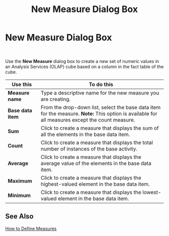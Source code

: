 ﻿---
title: New Measure Dialog Box
TOCTitle: New Measure Dialog Box
ms:assetid: 4ab69324-5f5a-49a3-9025-4a6dc80c0e45
ms:mtpsurl: https://msdn.microsoft.com/en-us/library/Aa559983(v=BTS.80)
ms:contentKeyID: 51527839
ms.date: 08/30/2017
mtps_version: v=BTS.80
f1_keywords:
- bts06.bam.workbook.newmeasure
---

# New Measure Dialog Box

 

Use the **New Measure** dialog box to create a new set of numeric values in an Analysis Services (OLAP) cube based on a column in the fact table of the cube.

<table>
<thead>
<tr class="header">
<th>Use this</th>
<th>To do this</th>
</tr>
</thead>
<tbody>
<tr class="odd">
<td><strong>Measure name</strong></td>
<td>Type a descriptive name for the new measure you are creating.</td>
</tr>
<tr class="even">
<td><strong>Base data item</strong></td>
<td>From the drop-down list, select the base data item for the measure. <strong>Note:</strong> This option is available for all measures except the count measure.</td>
</tr>
<tr class="odd">
<td><strong>Sum</strong></td>
<td>Click to create a measure that displays the sum of all the elements in the base data item.</td>
</tr>
<tr class="even">
<td><strong>Count</strong></td>
<td>Click to create a measure that displays the total number of instances of the base activity.</td>
</tr>
<tr class="odd">
<td><strong>Average</strong></td>
<td>Click to create a measure that displays the average value of the elements in the base data item.</td>
</tr>
<tr class="even">
<td><strong>Maximum</strong></td>
<td>Click to create a measure that displays the highest-valued element in the base data item.</td>
</tr>
<tr class="odd">
<td><strong>Minimum</strong></td>
<td>Click to create a measure that displays the lowest-valued element in the base data item.</td>
</tr>
</tbody>
</table>


## See Also

[How to Define Measures](https://msdn.microsoft.com/en-us/library/aa562124\(v=bts.80\))

